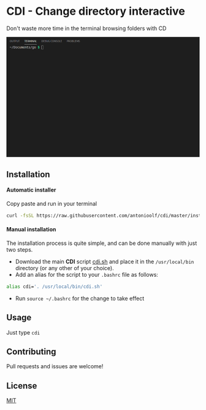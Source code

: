 
# CDI - Change directory interactive

Don't waste more time in the terminal browsing folders with CD

![CDI in action](img/gif.gif)

## Installation

#### Automatic installer

Copy paste and run in your terminal
```bash
curl -fsSL https://raw.githubusercontent.com/antonioolf/cdi/master/install.sh | bash
```

#### Manual installation
The installation process is quite simple, and can be done manually with just two steps.

- Download the main **CDI** script [cdi.sh](https://raw.githubusercontent.com/antonioolf/cdi/master/cdi.sh) and place it in the `/usr/local/bin` directory (or any other of your choice).
- Add an alias for the script to your `.bashrc` file as follows:
```bash
alias cdi='. /usr/local/bin/cdi.sh'
```

- Run `source ~/.bashrc` for the change to take effect

## Usage

Just type `cdi`

## Contributing
Pull requests and issues are welcome!

## License
[MIT](https://opensource.org/licenses/MIT)
